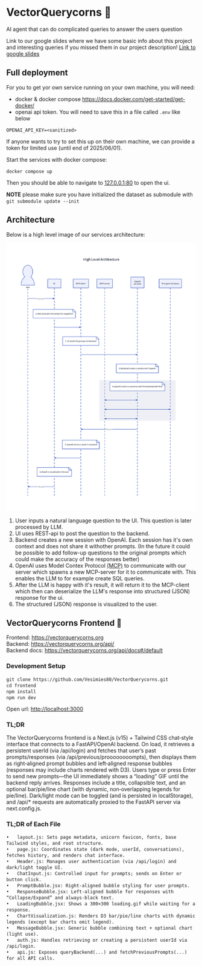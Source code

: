 # VectorQuerycorns 🦄
AI agent that can do complicated queries to answer the users question

Link to our google slides where we have some basic info about this project and interesting queries if you missed them in our project description!
[Link to google slides](https://docs.google.com/presentation/d/1lmrZfQ6yIltcm_q985mqo_saP6y-wPMPbO4fbmJZro4/edit?usp=sharing>)


## Full deployment

For you to get yor own service running on your own machine, you will need:

- docker & docker compose https://docs.docker.com/get-started/get-docker/
- openai api token. You will need to save this in a file called `.env` like below

```
OPENAI_API_KEY=<sanitized>
```

If anyone wants to try to set this up on their own machine, we can provide a token for limited use (until end of 2025/06/01).

Start the services with docker compose:

```
docker compose up
```

Then you should be able to navigate to [127.0.0.1:80](http://127.0.0.1:80) to open the ui.

**NOTE** please make sure you have initialized the dataset as submodule with `git submodule update --init`

## Architecture

Below is a high level image of our services architecture:

![architecture diagram](./docs/sequence.png)

1. User inputs a natural language question to the UI. This question is later processed by LLM.
2. UI uses REST-api to post the question to the backend.
3. Backend creates a new session with OpenAI. Each session has it's own context and does not share it withother prompts. (In the future it could be possible to add follow-up questions to the original prompts which could make the accuracy of the responses better)
4. OpenAI uses Model Contex Protocol [(MCP)](https://modelcontextprotocol.io/introduction) to communicate with our server which spawns a new MCP-server for it to communicate with. This enables the LLM to for example create SQL queries.
5. After the LLM is happy with it's result, it will return it to the MCP-client which then can deserialize the LLM's response into structured (JSON) response for the ui.
6. The structured (JSON) response is visualized to the user.

## VectorQuerycorns Frontend 🦄

Frontend: https://vectorquerycorns.org  
Backend: https://vectorquerycorns.org/api/  
Backend docs: https://vectorquerycorns.org/api/docs#/default  


### Development Setup 

```
git clone https://github.com/Vesimies80/VectorQuerycorns.git
cd frontend
npm install
npm run dev
```

Open url: [http://localhost:3000](http://localhost:3000)

### TL;DR
The VectorQuerycorns frontend is a Next.js (v15) + Tailwind CSS chat‐style interface that connects to a FastAPI/OpenAI backend. On load, it retrieves a persistent userId (via /api/login) and fetches that user’s past prompts/responses (via /api/previous/proooooooompts), then displays them as right‐aligned prompt bubbles and left‐aligned response bubbles (responses may include charts rendered with D3). Users type or press Enter to send new prompts—the UI immediately shows a “loading” GIF until the backend reply arrives. Responses include a title, collapsible text, and an optional bar/pie/line chart (with dynamic, non‐overlapping legends for pie/line). Dark/light mode can be toggled (and is persisted in localStorage), and /api/* requests are automatically proxied to the FastAPI server via next.config.js.
    
### TL;DR of Each File
	•	layout.js: Sets page metadata, unicorn favicon, fonts, base Tailwind styles, and root structure.
	•	page.js: Coordinates state (dark mode, userId, conversations), fetches history, and renders chat interface.
	•	Header.js: Manages user authentication (via /api/login) and dark/light toggle UI.
	•	ChatInput.js: Controlled input for prompts; sends on Enter or button click.
	•	PromptBubble.jsx: Right‐aligned bubble styling for user prompts.
	•	ResponseBubble.jsx: Left‐aligned bubble for responses with “Collapse/Expand” and always‐black text.
	•	LoadingBubble.jsx: Shows a 300×300 loading.gif while waiting for a response.
	•	ChartVisualization.js: Renders D3 bar/pie/line charts with dynamic legends (except bar charts omit legend).
	•	MessageBubble.jsx: Generic bubble combining text + optional chart (light use).
	•	auth.js: Handles retrieving or creating a persistent userId via /api/login.
	•	api.js: Exposes queryBackend(...) and fetchPreviousPrompts(...) for all API calls.
